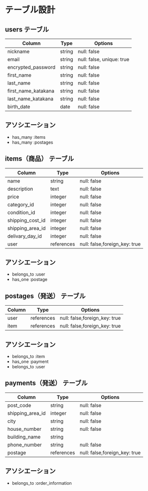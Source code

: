 # テーブル設計

## users テーブル

| Column                    | Type      | Options     |
| ------------------        | ------    | ----------- |
| nickname                  | string    | null: false |
| email                     | string    | null: false, unique: true |
| encrypted_password        | string    | null: false |
| first_name                | string    | null: false |
| last_name                 | string    | null: false |
| first_name_katakana       | string    | null: false |
| last_name_katakana        | string    | null: false |
| birth_date                | date      | null: false |

## アソシエーション
- has_many :items
- has_many :postages

## items（商品） テーブル

| Column                   | Type        | Options     |
| ------------------       | ------      | ----------- |
| name                     | string      | null: false |
| description              | text        | null: false |
| price                    | integer     | null: false |
| category_id              | integer     | null: false |
| condition_id             | integer     | null: false |
| shipping_cost_id         | integer     | null: false |
| shipping_area_id         | integer     | null: false |
| delivary_day_id          | integer     | null: false |
| user                     | references  | null: false,foreign_key: true |

## アソシエーション
- belongs_to :user
- has_one :postage


## postages（発送） テーブル

| Column                   | Type        | Options     |
| ------------------       | ------      | ----------- |
| user                     | references  | null: false,foreign_key: true |
| item                     | references  | null: false,foreign_key: true |
## アソシエーション
- belongs_to :item
- has_one :payment
- belongs_to :user


## payments（発送） テーブル

| Column                   | Type        | Options     |
| ------------------       | ------      | ----------- |
| post_code                | string      | null: false |
| shipping_area_id         | integer     | null: false |
| city                     | string      | null: false |
| house_number             | string      | null: false |
| building_name            | string      |             |
| phone_number             | string      | null: false |
| postage                  | references  | null: false,foreign_key: true |

## アソシエーション
- belongs_to :order_information